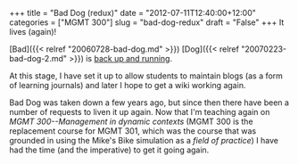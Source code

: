 +++
title = "Bad Dog (redux)"
date = "2012-07-11T12:40:00+12:00"
categories = ["MGMT 300"]
slug = "bad-dog-redux"
draft = "False"
+++
It lives (again)!

[Bad]({{< relref "20060728-bad-dog.md" >}}) [Dog]({{< relref "20070223-bad-dog-2.md" >}})
is [back up and running](https://baddog.ac.nz "Off to Bad Dog").

At this stage, I have set it up to allow students to maintain blogs (as a
form of learning journals) and later I hope to get a wiki working again.

Bad Dog was taken down a few years ago, but since then there have been a
number of requests to liven it up again. Now that I'm teaching again on
_MGMT 300--Management in dynamic contexts_ (MGMT 300 is the
replacement course for MGMT 301, which was the course that was grounded
in using the Mike's Bike simulation as a _field of practice_) I have
had the time (and the imperative) to get it going again.

